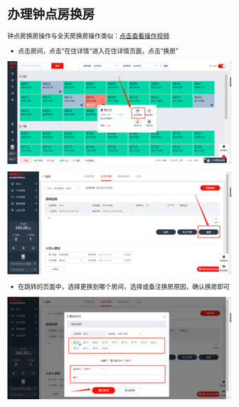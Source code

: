# 办理钟点房换房

钟点房换房操作与全天房换房操作类似：[点击查看操作视频](http://crs-pms-vidio.oss-cn-beijing.aliyuncs.com/%E9%92%9F%E7%82%B9%E6%88%BF%E6%8D%A2%E6%88%BF.mp4)

* 点击房间，点击“在住详情“进入在住详情页面，点击“换房”

![](../../../.gitbook/assets/image%20%28431%29.png)

![](../../../.gitbook/assets/image%20%28208%29.png)

* 在跳转的页面中，选择更换到哪个房间，选择或备注换房原因，确认换房即可

![](../../../.gitbook/assets/image%20%28666%29.png)

